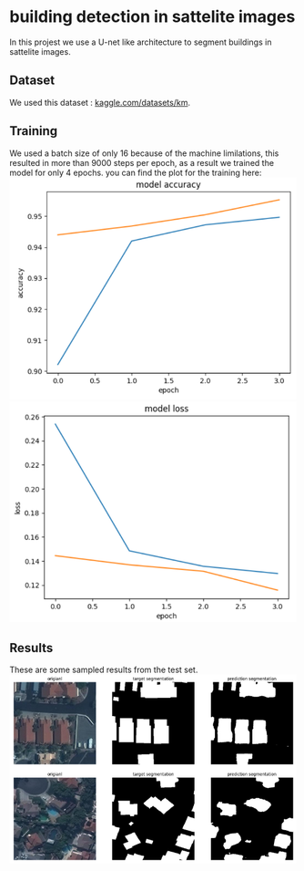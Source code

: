 # building detection in sattelite images

In this projest we use a U-net like architecture to segment buildings in sattelite images.

## Dataset

We used this dataset : [kaggle.com/datasets/km](https://www.kaggle.com/datasets/kmader/synthetic-word-ocr).

## Training

We used a batch size of only 16 because of the machine limilations, this resulted in more than 9000 steps per epoch, as a result we trained the model for only 4 epochs.
you can find the plot for the training here:
![assets/building_sat_im_acc.png](https://github.com/ghaith7/building_detection_sattelite_images/blob/main/assets/building_sat_im_acc.PNG)
![](https://github.com/ghaith7/building_detection_sattelite_images/blob/main/assets/building_sat_im_loss.PNG)

## Results

These are some sampled results from the test set.
![](https://github.com/ghaith7/building_detection_sattelite_images/blob/main/assets/results_sample.PNG)


